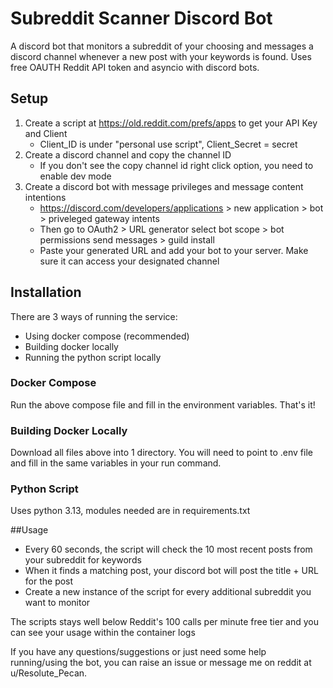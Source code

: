 # Subreddit Scanner Discord Bot

A discord bot that monitors a subreddit of your choosing and messages a discord channel whenever a new post with your keywords is found. Uses free OAUTH Reddit API token and asyncio with discord bots.

## Setup
1. Create a script at https://old.reddit.com/prefs/apps to get your API Key and Client
   * Client_ID is under "personal use script", Client_Secret = secret
2. Create a discord channel and copy the channel ID
   * If you don't see the copy channel id right click option, you need to enable dev mode 
3. Create a discord bot with message privileges and message content intentions
   * https://discord.com/developers/applications > new application > bot > priveleged gateway intents
   * Then go to OAuth2 > URL generator select bot scope > bot permissions send messages > guild install
   * Paste your generated URL and add your bot to your server. Make sure it can access your designated channel

## Installation
There are 3 ways of running the service:
- Using docker compose (recommended)
- Building docker locally
- Running the python script locally

### Docker Compose
Run the above compose file and fill in the environment variables. That's it!

### Building Docker Locally
Download all files above into 1 directory. You will need to point to .env file and fill in the same variables in your run command. 

### Python Script
Uses python 3.13, modules needed are in requirements.txt

##Usage
* Every 60 seconds, the script will check the 10 most recent posts from your subreddit for keywords
* When it finds a matching post, your discord bot will post the title + URL for the post
* Create a new instance of the script for every additional subreddit you want to monitor

The scripts stays well below Reddit's 100 calls per minute free tier and you can see your usage within the container logs

If you have any questions/suggestions or just need some help running/using the bot, you can raise an issue or message me on reddit at u/Resolute_Pecan.
